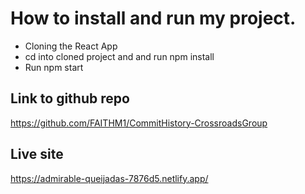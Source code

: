# How to install and run my project.

- Cloning the React App
- cd into cloned project and and run npm install 
- Run npm start 


## Link to github repo 
https://github.com/FAITHM1/CommitHistory-CrossroadsGroup

## Live site
https://admirable-queijadas-7876d5.netlify.app/